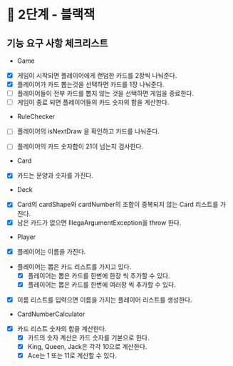 # 🚀 2단계 - 블랙잭

## 기능 요구 사항 체크리스트

* Game

- [x] 게임이 시작되면 플레이어에게 랜덤한 카드를 2장씩 나눠준다.
- [x] 플레이어가 카드 뽑는것을 선택하면 카드를 1장 나눠준다.
- [ ] 플레이어들이 전부 카드를 뽑지 않는 것을 선택하면 게임을 종료한다.
- [ ] 게임이 종료 되면 플레이어들의 카드 숫자의 합을 계산한다.

* RuleChecker

- [ ] 플레이어의 isNextDraw 을 확인하고 카드를 나눠준다.
- [ ] 플레이어의 카드 숫자합이 21이 넘는지 검사한다.


* Card

- [x] 카드는 문양과 숫자를 가진다.

* Deck

- [x] Card의 cardShape와 cardNumber의 조합이 중복되지 않는 Card 리스트를 가진다.
- [x] 남은 카드가 없으면 IllegaArgumentException을 throw 한다.

* Player

- [x] 플레이어는 이름을 가진다.
- 플레이어는 뽑은 카드 리스트를 가지고 있다.
    - [x] 플레이어는 뽑은 카드를 한번에 한장 씩 추가할 수 있다.
    - [x] 플레이어는 뽑은 카드를 한번에 여러장 씩 추가할 수 있다.
-[x] 이름 리스트를 입력으면 이름을 가지는 플레이어 리스트를 생성한다.


* CardNumberCalculator

- [x] 카드 리스트 숫자의 합을 계산한다.
    - [x] 카드의 숫자 계산은 카드 숫자를 기본으로 한다.
    - [x] King, Queen, Jack은 각각 10으로 계산한다.
    - [x] Ace는 1 또는 11로 계산할 수 있다.
